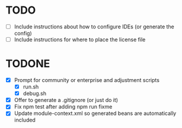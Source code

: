 TODO
====

- [ ] Include instructions about how to configure IDEs (or generate the config)
- [ ] Include instructions for where to place the license file

TODONE
======

- [x] Prompt for community or enterprise and adjustment scripts
  - [x] run.sh
  - [x] debug.sh
- [x] Offer to generate a .gitignore (or just do it)
- [x] Fix npm test after adding npm run fixme
- [x] Update module-context.xml so generated beans are automatically included
